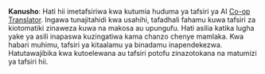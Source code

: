 <!--
CO_OP_TRANSLATOR_METADATA:
{
  "original_hash": "2b4c36be7d66b32e4fac47761718b4a9",
  "translation_date": "2025-05-19T16:35:28+00:00",
  "source_file": "05-advanced-prompts/README.md",
  "language_code": "sw"
}
-->


**Kanusho**: 
Hati hii imetafsiriwa kwa kutumia huduma ya tafsiri ya AI [Co-op Translator](https://github.com/Azure/co-op-translator). Ingawa tunajitahidi kwa usahihi, tafadhali fahamu kuwa tafsiri za kiotomatiki zinaweza kuwa na makosa au upungufu. Hati asilia katika lugha yake ya asili inapaswa kuzingatiwa kama chanzo chenye mamlaka. Kwa habari muhimu, tafsiri ya kitaalamu ya binadamu inapendekezwa. Hatutawajibika kwa kutoelewana au tafsiri potofu zinazotokana na matumizi ya tafsiri hii.